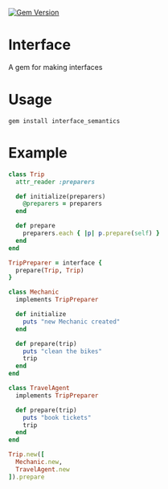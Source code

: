 [![Gem Version](https://badge.fury.io/rb/interface_semantics.svg)](https://badge.fury.io/rb/interface_semantics)
# Interface

A gem for making interfaces

# Usage

```
gem install interface_semantics
```
# Example

```ruby
class Trip
  attr_reader :preparers

  def initialize(preparers)
    @preparers = preparers
  end

  def prepare
    preparers.each { |p| p.prepare(self) }
  end
end

TripPreparer = interface {
  prepare(Trip, Trip)
}

class Mechanic
  implements TripPreparer

  def initialize
    puts "new Mechanic created"
  end

  def prepare(trip)
    puts "clean the bikes"
    trip
  end
end

class TravelAgent
  implements TripPreparer

  def prepare(trip)
    puts "book tickets"
    trip
  end
end

Trip.new([
  Mechanic.new,
  TravelAgent.new
]).prepare
```